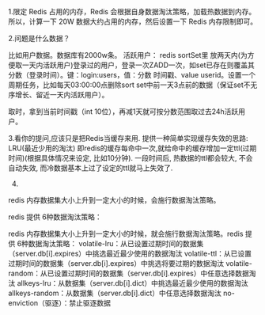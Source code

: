 1.限定 Redis 占用的内存，Redis 会根据自身数据淘汰策略，加载热数据到内存。
所以，计算一下 20W 数据大约占用的内存，然后设置一下 Redis 内存限制即可。

 

2.问题是什么数据？

比如用户数据。数据库有2000w条。
活跃用户：
redis sortSet里 放两天内(为方便取一天内活跃用户)登录过的用户，登录一次ZADD一次，如set已存在则覆盖其分数（登录时间）。键：login:users，值：分数 时间戳、value userid。设置一个周期任务，比如每天03:00:00点删除sort set中前一天3点前的数据（保证set不无序增长、留近一天内活跃用户）。

取时，拿到当前时间戳（int 10位），再减1天就可按分数范围取过去24h活跃用户。

 

3.看你的提问,应该只是把Redis当缓存来用.
提供一种简单实现缓存失效的思路: LRU(最近少用的淘汰)
即redis的缓存每命中一次,就给命中的缓存增加一定ttl(过期时间)(根据具体情况来设定, 比如10分钟).
一段时间后, 热数据的ttl都会较大, 不会自动失效, 而冷数据基本上过了设定的ttl就马上失效了.

 

4.

redis 内存数据集大小上升到一定大小的时候，会施行数据淘汰策略。

redis 提供 6种数据淘汰策略：

redis 内存数据集大小上升到一定大小的时候，就会施行数据淘汰策略。redis 提供 6种数据淘汰策略：
volatile-lru：从已设置过期时间的数据集（server.db[i].expires）中挑选最近最少使用的数据淘汰
volatile-ttl：从已设置过期时间的数据集（server.db[i].expires）中挑选将要过期的数据淘汰
volatile-random：从已设置过期时间的数据集（server.db[i].expires）中任意选择数据淘汰
allkeys-lru：从数据集（server.db[i].dict）中挑选最近最少使用的数据淘汰
allkeys-random：从数据集（server.db[i].dict）中任意选择数据淘汰
no-enviction（驱逐）：禁止驱逐数据